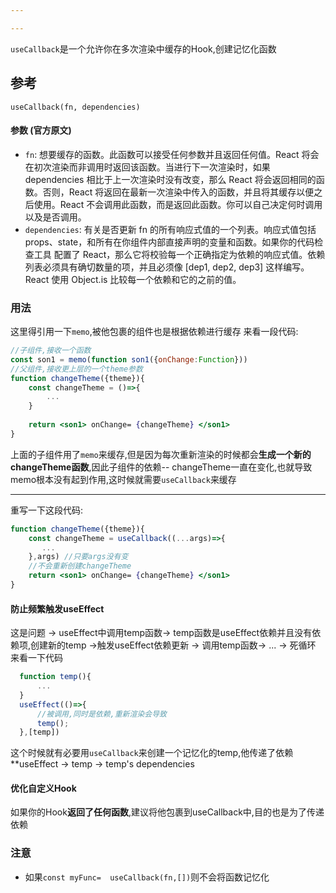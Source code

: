 ```yaml
---

---
```


```useCallback```是一个允许你在多次渲染中缓存的Hook,创建记忆化函数

## 参考
```useCallback(fn, dependencies)```
#### 参数 (官方原文)
- ```fn```: 想要缓存的函数。此函数可以接受任何参数并且返回任何值。React 将会在初次渲染而非调用时返回该函数。当进行下一次渲染时，如果 dependencies 相比于上一次渲染时没有改变，那么 React 将会返回相同的函数。否则，React 将返回在最新一次渲染中传入的函数，并且将其缓存以便之后使用。React 不会调用此函数，而是返回此函数。你可以自己决定何时调用以及是否调用。
- ```dependencies```: 有关是否更新 fn 的所有响应式值的一个列表。响应式值包括 props、state，和所有在你组件内部直接声明的变量和函数。如果你的代码检查工具 配置了 React，那么它将校验每一个正确指定为依赖的响应式值。依赖列表必须具有确切数量的项，并且必须像 [dep1, dep2, dep3] 这样编写。React 使用 Object.is 比较每一个依赖和它的之前的值。


### 用法
这里得引用一下```memo```,被他包裹的组件也是根据依赖进行缓存
来看一段代码:
```jsx
//子组件,接收一个函数
const son1 = memo(function son1({onChange:Function})) 
//父组件,接收更上层的一个theme参数
function changeTheme({theme}){
    const changeTheme = ()=>{
        ...
    }
    
    return <son1> onChange= {changeTheme} </son1>
}
```
上面的子组件用了```memo```来缓存,但是因为每次重新渲染的时候都会**生成一个新的changeTheme函数**,因此子组件的依赖-- changeTheme一直在变化,也就导致memo根本没有起到作用,这时候就需要```useCallback```来缓存
****
重写一下这段代码:
```jsx
function changeTheme({theme}){
    const changeTheme = useCallback((...args)=>{
       ...
    },args) //只要args没有变
    //不会重新创建changeTheme
    return <son1> onChange= {changeTheme} </son1>
}
```

#### 防止频繁触发useEffect
这是问题 -> useEffect中调用temp函数-> temp函数是useEffect依赖并且没有依赖项,创建新的temp ->触发useEffect依赖更新 -> 调用temp函数-> ... -> 死循环
  来看一下代码
  ```jsx
    function temp(){
        ...
    }
    useEffect(()=>{
        //被调用,同时是依赖,重新渲染会导致
        temp();
    },[temp])
  ```
  这个时候就有必要用```useCallback```来创建一个记忆化的temp,他传递了依赖<br/>
  **useEffect -> temp -> temp's dependencies 

#### 优化自定义Hook
如果你的Hook**返回了任何函数**,建议将他包裹到useCallback中,目的也是为了传递依赖


### 注意
- 如果```const myFunc=  useCallback(fn,[])```则不会将函数记忆化

  
